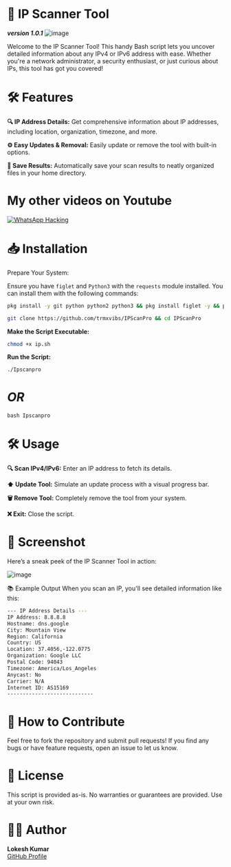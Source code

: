 # 🚀 IP Scanner Tool
***version 1.0.1***
![image](https://github.com/user-attachments/assets/9091b40b-2abb-4f53-ace3-a915996f481f)

Welcome to the IP Scanner Tool! This handy Bash script lets you uncover detailed information about any IPv4 or IPv6 address with ease. Whether you're a network administrator, a security enthusiast, or just curious about IPs, this tool has got you covered!

#  🛠 Features

**🔍 IP Address Details:** Get comprehensive information about IP addresses, including location, organization, timezone, and more.

**⚙️ Easy Updates & Removal:** Easily update or remove the tool with built-in options.

**💾 Save Results:** Automatically save your scan results to neatly organized files in your home directory.

# My other videos on Youtube
[![WhatsApp Hacking](https://img.youtube.com/vi/JMCTjlqS5Oc/maxresdefault.jpg)](https://youtu.be/JMCTjlqS5Oc)





# 📥 Installation
Prepare Your System:

Ensure you have `figlet` and `Python3` with the `requests` module installed. You can install them with the following commands:

```bash
pkg install -y git python python2 python3 && pkg install figlet -y && pip3 install requests
```
```bash
git clone https://github.com/trmxvibs/IPScanPro && cd IPScanPro
```
**Make the Script Executable:**
```bash
chmod +x ip.sh
```
**Run the Script:**
```bash
./Ipscanpro
```
# *OR*
```
bash Ipscanpro
```
 # 🛠 Usage

**🔍 Scan IPv4/IPv6:**  Enter an IP address to fetch its details.

**⬆️ Update Tool:** Simulate an update process with a visual progress bar.

**🗑 Remove Tool:** Completely remove the tool from your system.

**❌ Exit:** Close the script.

# 🎨 Screenshot
Here’s a sneak peek of the IP Scanner Tool in action:

![image](https://github.com/user-attachments/assets/c9f45790-9ed9-4e23-9765-3bafe4612454)



📚 Example Output
When you scan an IP, you'll see detailed information like this:

```bash
--- IP Address Details ---
IP Address: 8.8.8.8
Hostname: dns.google
City: Mountain View
Region: California
Country: US
Location: 37.4056,-122.0775
Organization: Google LLC
Postal Code: 94043
Timezone: America/Los_Angeles
Anycast: No
Carrier: N/A
Internet ID: AS15169
----------------------------
```

# 🚀 How to Contribute
Feel free to fork the repository and submit pull requests! If you find any bugs or have feature requests, open an issue to let us know.

# 📜 License
This script is provided as-is. No warranties or guarantees are provided. Use at your own risk.

# 👨‍💻 Author
**Lokesh Kumar**  
[GitHub Profile](https://github.com/trmxvibs)
